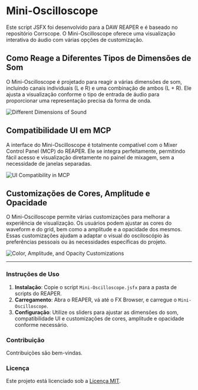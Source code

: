# Mini-Oscilloscope

Este script JSFX foi desenvolvido para a DAW REAPER e é baseado no repositório Corrscope. O Mini-Oscilloscope oferece uma visualização interativa do áudio com várias opções de customização.

## Como Reage a Diferentes Tipos de Dimensões de Som

O Mini-Oscilloscope é projetado para reagir a várias dimensões de som, incluindo canais individuais (L e R) e uma combinação de ambos (L + R). Ele ajusta a visualização conforme o tipo de entrada de áudio para proporcionar uma representação precisa da forma de onda.

![Different Dimensions of Sound](path/to/dimension_sound.gif)

## Compatibilidade UI em MCP

A interface do Mini-Oscilloscope é totalmente compatível com o Mixer Control Panel (MCP) do REAPER. Ele se integra perfeitamente, permitindo fácil acesso e visualização diretamente no painel de mixagem, sem a necessidade de janelas separadas.

![UI Compatibility in MCP](path/to/ui_compatibility_mcp.gif)

## Customizações de Cores, Amplitude e Opacidade

O Mini-Oscilloscope permite várias customizações para melhorar a experiência de visualização. Os usuários podem ajustar as cores do waveform e do grid, bem como a amplitude e a opacidade dos mesmos. Essas customizações ajudam a adaptar o visual do osciloscópio às preferências pessoais ou às necessidades específicas do projeto.

![Color, Amplitude, and Opacity Customizations](path/to/color_amplitude_opacity.gif)

---

### Instruções de Uso

1. **Instalação**: Copie o script `Mini-Oscilloscope.jsfx` para a pasta de scripts do REAPER.
2. **Carregamento**: Abra o REAPER, vá até o FX Browser, e carregue o `Mini-Oscilloscope`.
3. **Configuração**: Utilize os sliders para ajustar as dimensões do som, compatibilidade UI e customizações de cores, amplitude e opacidade conforme necessário.

### Contribuição

Contribuições são bem-vindas.

### Licença

Este projeto está licenciado sob a [Licença MIT](LICENSE).
